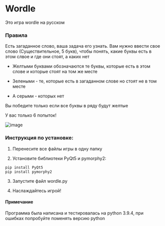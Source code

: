 # Wordle
Это игра wordle на русском
### Правила
Есть загаданное слово, ваша задача его узнать.
Вам нужно ввести свое слово (Существительное, 5 букв), чтобы понять, какие буквы есть в этом слвое и где они стоят, а каких нет

- Желтыми буквами обозначаются те буквы, которые есть в этом слове и которые стоят на том же месте

- Зелеными - те, которые есть в загаданном слове но стоят не в том месте

- А серыми - которых нет

Вы победите только если все буквы в ряду будут желтые 

У вас только 6 попыток!

![image](https://user-images.githubusercontent.com/99863699/203043319-9bd8d9ab-122f-423f-9ac3-d6594ecb4d99.png)


### Инструкция по установке:
1. Перенесите все файлы игры в одну папку 

2. Установите библиотеки PyQt5 и pymorphy2:
```
pip install PyQt5
pip install pymorphy2 
```

3. Запустите файл wordle.py

4. Наслаждайтесь игрой!

#### Примечание
Программа была написана и тестировалась на python 3.9.4, при ошибках попробуйте поменять версию python
